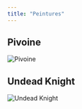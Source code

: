 ```yaml
---
title: "Peintures"
---
```


## Pivoine

![Pivoine](/img/2d/peintures/pivoine.jpg)

## Undead Knight

![Undead Knight](/img/2d/peintures/undead-knight.jpg)
